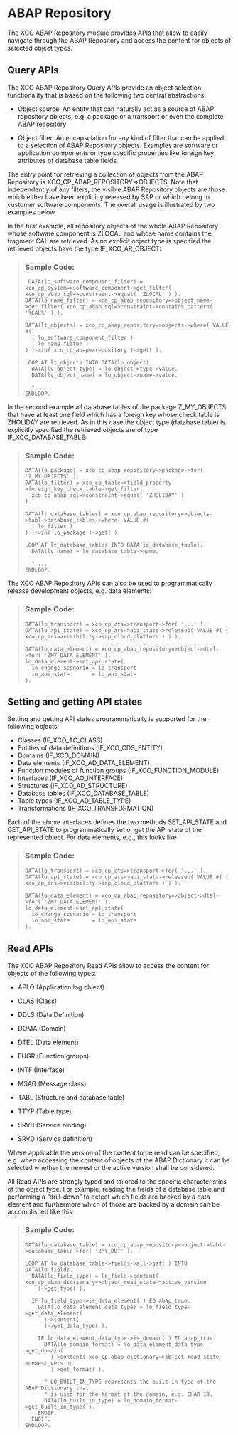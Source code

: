 <!-- loio5a2cd698d463441d9c1a4c431a7cdb5b -->

# ABAP Repository

The XCO ABAP Repository module provides APIs that allow to easily navigate through the ABAP Repository and access the content for objects of selected object types.



<a name="loio5a2cd698d463441d9c1a4c431a7cdb5b__section_pv2_tjj_hmb"/>

## Query APIs

The XCO ABAP Repository Query APIs provide an object selection functionality that is based on the following two central abstractions:

-   Object source: An entity that can naturally act as a source of ABAP repository objects, e.g. a package or a transport or even the complete ABAP repository

-   Object filter: An encapsulation for any kind of filter that can be applied to a selection of ABAP Repository objects. Examples are software or application components or type specific properties like foreign key attributes of database table fields


The entry point for retrieving a collection of objects from the ABAP Repository is XCO\_CP\_ABAP\_REPOSITORY=\>OBJECTS. Note that independently of any filters, the visible ABAP Repository objects are those which either have been explicitly released by SAP or which belong to customer software components. The overall usage is illustrated by two examples below.

In the first example, all repository objects of the whole ABAP Repository whose software component is ZLOCAL and whose name contains the fragment CAL are retrieved. As no explicit object type is specified the retrieved objects have the type IF\_XCO\_AR\_OBJECT:

> ### Sample Code:  
> ```lang-abap
>  DATA(lo_software_component_filter) = xco_cp_system=>software_component->get_filter( xco_cp_abap_sql=>constraint->equal( 'ZLOCAL' ) ).
> DATA(lo_name_filter) = xco_cp_abap_repository=>object_name->get_filter( xco_cp_abap_sql=>constraint->contains_pattern( '%CAL%' ) ).
> 
> DATA(lt_objects) = xco_cp_abap_repository=>objects->where( VALUE #(
>   ( lo_software_component_filter )
>   ( lo_name_filter )
> ) )->in( xco_cp_abap=>repository )->get( ).
> 
> LOOP AT lt_objects INTO DATA(lo_object).
>   DATA(lv_object_type) = lo_object->type->value.
>   DATA(lv_object_name) = lo_object->name->value.
> 
>   " ...
> ENDLOOP.
> ```

In the second example all database tables of the package Z\_MY\_OBJECTS that have at least one field which has a foreign key whose check table is ZHOLIDAY are retrieved. As in this case the object type \(database table\) is explicitly specified the retrieved objects are of type IF\_XCO\_DATABASE\_TABLE:

> ### Sample Code:  
> ```lang-abap
> DATA(lo_package) = xco_cp_abap_repository=>package->for( 'Z_MY_OBJECTS' ).
> DATA(lo_filter) = xco_cp_table=>field_property->foreign_key_check_table->get_filter(
>   xco_cp_abap_sql=>constraint->equal( 'ZHOLIDAY' )
> ).
> 
> DATA(lt_database_tables) = xco_cp_abap_repository=>objects->tabl->database_tables->where( VALUE #(
>   ( lo_filter )
> ) )->in( lo_package )->get( ).
> 
> LOOP AT lt_database_tables INTO DATA(lo_database_table).
>   DATA(lv_name) = lo_database_table->name.
> 
>   " ...
> ENDLOOP.
> ```

The XCO ABAP Repository APIs can also be used to programmatically release development objects, e.g. data elements:

> ### Sample Code:  
> ```lang-abap
> DATA(lo_transport) = xco_cp_cts=>transport->for( '...' ).
> DATA(lo_api_state) = xco_cp_ars=>api_state->released( VALUE #( ( xco_cp_ars=>visibility->sap_cloud_platform ) ) ).
> 
> DATA(lo_data_element) = xco_cp_abap_repository=>object->dtel->for( 'ZMY_DATA_ELEMENT' ).
> lo_data_element->set_api_state(
>   io_change_scenario = lo_transport
>   io_api_state       = lo_api_state
> ).
> ```



<a name="loio5a2cd698d463441d9c1a4c431a7cdb5b__section_d4x_tnn_gqb"/>

## Setting and getting API states

Setting and getting API states programmatically is supported for the following objects:

-   Classes \(IF\_XCO\_AO\_CLASS\)
-   Entities of data definitions \(IF\_XCO\_CDS\_ENTITY\)
-   Domains \(IF\_XCO\_DOMAIN\)
-   Data elements \(IF\_XCO\_AD\_DATA\_ELEMENT\)
-   Function modules of function groups \(IF\_XCO\_FUNCTION\_MODULE\)
-   Interfaces \(IF\_XCO\_AO\_INTERFACE\)
-   Structures \(IF\_XCO\_AD\_STRUCTURE\)
-   Database tables \(IF\_XCO\_DATABASE\_TABLE\)
-   Table types \(IF\_XCO\_AD\_TABLE\_TYPE\)
-   Transformations \(IF\_XCO\_TRANSFORMATION\)

Each of the above interfaces defines the two methods SET\_API\_STATE and GET\_API\_STATE to programmatically set or get the API state of the represented object. For data elements, e.g., this looks like

> ### Sample Code:  
> ```lang-abap
> DATA(lo_transport) = xco_cp_cts=>transport->for( '...' ).
> DATA(lo_api_state) = xco_cp_ars=>api_state->released( VALUE #( ( xco_cp_ars=>visibility->sap_cloud_platform ) ) ).
>  
> DATA(lo_data_element) = xco_cp_abap_repository=>object->dtel->for( 'ZMY_DATA_ELEMENT' ).
> lo_data_element->set_api_state(
>   io_change_scenario = lo_transport
>   io_api_state       = lo_api_state
> ).
> ```



<a name="loio5a2cd698d463441d9c1a4c431a7cdb5b__section_wvc_bkj_hmb"/>

## Read APIs

The XCO ABAP Repository Read APIs allow to access the content for objects of the following types:

-   APLO \(Application log object\)

-   CLAS \(Class\)

-   DDLS \(Data Definition\)

-   DOMA \(Domain\)

-   DTEL \(Data element\)

-   FUGR \(Function groups\)

-   INTF \(Interface\)

-   MSAG \(Message class\)

-   TABL \(Structure and database table\)

-   TTYP \(Table type\)

-   SRVB \(Service binding\)

-   SRVD \(Service definition\)


Where applicable the version of the content to be read can be specified, e.g. when accessing the content of objects of the ABAP Dictionary it can be selected whether the newest or the active version shall be considered.

All Read APIs are strongly typed and tailored to the specific characteristics of the object type. For example, reading the fields of a database table and performing a “drill-down” to detect which fields are backed by a data element and furthermore which of those are backed by a domain can be accomplished like this:

> ### Sample Code:  
> ```lang-abap
> DATA(lo_database_table) = xco_cp_abap_repository=>object->tabl->database_table->for( 'ZMY_DBT' ).
> 
> LOOP AT lo_database_table->fields->all->get( ) INTO DATA(lo_field).
>   DATA(lo_field_type) = lo_field->content( xco_cp_abap_dictionary=>object_read_state->active_version
>     )->get_type( ).
> 
>   IF lo_field_type->is_data_element( ) EQ abap_true.
>     DATA(lo_data_element_data_type) = lo_field_type->get_data_element(
>       )->content(
>       )->get_data_type( ).
> 
>     IF lo_data_element_data_type->is_domain( ) EQ abap_true.
>       DATA(lo_domain_format) = lo_data_element_data_type->get_domain(
>         )->content( xco_cp_abap_dictionary=>object_read_state->newest_version
>         )->get_format( ).
> 
>       " LO_BUILT_IN_TYPE represents the built-in type of the ABAP Dictionary that
>       " is used for the format of the domain, e.g. CHAR 10.
>       DATA(lo_built_in_type) = lo_domain_format->get_built_in_type( ).
>     ENDIF.
>   ENDIF.
> ENDLOOP.
> ```

